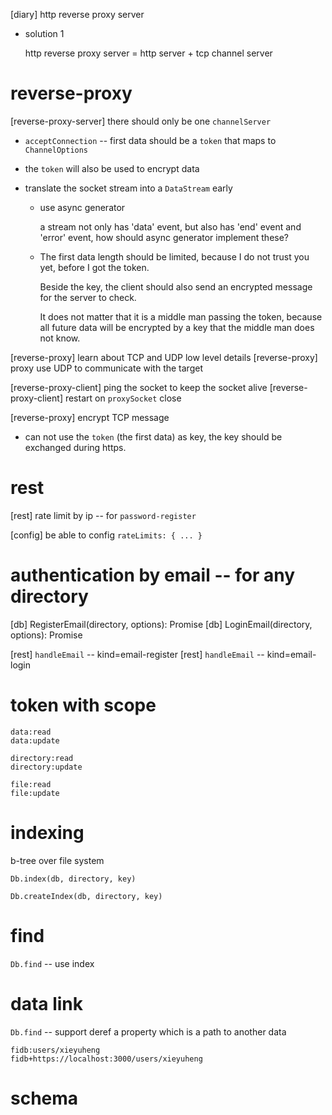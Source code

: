 [diary] http reverse proxy server

- solution 1

  http reverse proxy server = http server + tcp channel server

# reverse-proxy

[reverse-proxy-server] there should only be one `channelServer`

- `acceptConnection` -- first data should be a `token` that maps to `ChannelOptions`

- the `token` will also be used to encrypt data

- translate the socket stream into a `DataStream` early

  - use async generator

    a stream not only has 'data' event,
    but also has 'end' event and 'error' event,
    how should async generator implement these?

  - The first data length should be limited,
    because I do not trust you yet,
    before I got the token.

    Beside the key, the client should also send an encrypted message
    for the server to check.

    It does not matter that it is a middle man passing the token,
    because all future data will be encrypted by a key
    that the middle man does not know.

[reverse-proxy] learn about TCP and UDP low level details
[reverse-proxy] proxy use UDP to communicate with the target

[reverse-proxy-client] ping the socket to keep the socket alive
[reverse-proxy-client] restart on `proxySocket` close

[reverse-proxy] encrypt TCP message

- can not use the `token` (the first data) as key,
  the key should be exchanged during https.

# rest

[rest] rate limit by ip -- for `password-register`

[config] be able to config `rateLimits: { ... }`

# authentication by email -- for any directory

[db] RegisterEmail(directory, options): Promise<void>
[db] LoginEmail(directory, options): Promise<Token>

[rest] `handleEmail` -- kind=email-register
[rest] `handleEmail` -- kind=email-login

# token with scope

```
data:read
data:update

directory:read
directory:update

file:read
file:update
```

# indexing

b-tree over file system

`Db.index(db, directory, key)`

`Db.createIndex(db, directory, key)`

# find

`Db.find` -- use index

# data link

`Db.find` -- support deref a property which is a path to another data

```
fidb:users/xieyuheng
fidb+https://localhost:3000/users/xieyuheng
```

# schema
